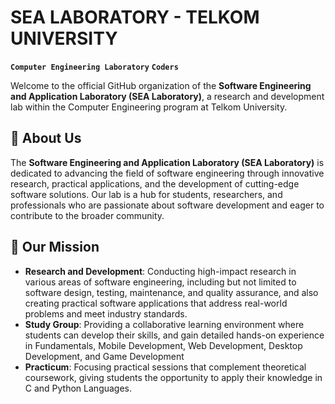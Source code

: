 # SEA LABORATORY - TELKOM UNIVERSITY

**`Computer Engineering Laboratory`** **`Coders`**

Welcome to the official GitHub organization of the **Software Engineering and Application Laboratory (SEA Laboratory)**, a research and development lab within the Computer Engineering program at Telkom University.

## 📝 About Us

The **Software Engineering and Application Laboratory (SEA Laboratory)** is dedicated to advancing the field of software engineering through innovative research, practical applications, and the development of cutting-edge software solutions. Our lab is a hub for students, researchers, and professionals who are passionate about software development and eager to contribute to the broader community.

## 🎯 Our Mission

- **Research and Development**: Conducting high-impact research in various areas of software engineering, including but not limited to software design, testing, maintenance, and quality assurance, and also creating practical software applications that address real-world problems and meet industry standards.
- **Study Group**: Providing a collaborative learning environment where students can develop their skills, and gain detailed hands-on experience in Fundamentals, Mobile Development, Web Development, Desktop Development, and Game Development
- **Practicum**: Focusing practical sessions that complement theoretical coursework, giving students the opportunity to apply their knowledge in C and Python Languages.
